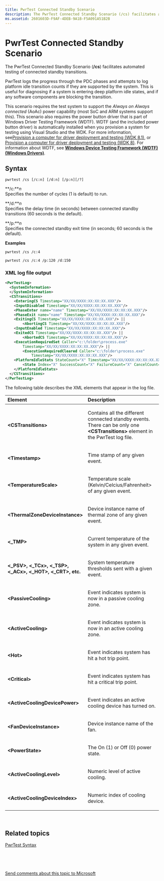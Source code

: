 ```yaml
---
title: PwrTest Connected Standby Scenario
description: The PwrTest Connected Standby Scenario (/cs) facilitates automated testing of connected standby transitions.
ms.assetid: 2601603D-F9AF-4DEB-9A1B-F5A091A51B2B
---
```


# PwrTest Connected Standby Scenario


The PwrTest Connected Standby Scenario (**/cs**) facilitates automated testing of connected standby transitions.

PwrTest logs the progress through the PDC phases and attempts to log platform idle transition counts if they are supported by the system. This is useful for diagnosing if a system is entering deep platform idle states, and if any software components are blocking the transition.

This scenario requires the test system to support the *Always on Always connected* (AoAc) power capability (most SoC and ARM systems support this). This scenario also requires the power button driver that is part of Windows Driver Testing Framework (WDTF). WDTF (and the included power button driver) is automatically installed when you provision a system for testing using Visual Studio and the WDK. For more information, see[Provision a computer for driver deployment and testing (WDK 8.1)](https://msdn.microsoft.com/library/windows/hardware/dn745909), or [Provision a computer for driver deployment and testing (WDK 8)](https://msdn.microsoft.com/library/windows/hardware/hh698272). For information about WDTF, see [**Windows Device Testing Framework (WDTF) (Windows Drivers)**](https://msdn.microsoft.com/library/windows/hardware/ff539547).

## <span id="Syntax"></span><span id="syntax"></span><span id="SYNTAX"></span>Syntax


``` syntax
pwrtest /cs [/c:n] [/d:n] [/p:n][/?] 
```

<span id="_c_n"></span><span id="_C_N"></span>**/c:***n*  
Specifies the number of cycles (1 is default) to run.

<span id="_d_n"></span><span id="_D_N"></span>**/d:***n*  
Specifies the delay time (in seconds) between connected standby transitions (60 seconds is the default).

<span id="_p_n"></span><span id="_P_N"></span>**/p:***n*  
Specifies the connected standby exit time (in seconds; 60 seconds is the default).

**Examples**

``` syntax
pwrtest /cs /c:4 
```

``` syntax
pwrtest /cs /c:4 /p:120 /d:150
```

### <span id="XML_log_file_output"></span><span id="xml_log_file_output"></span><span id="XML_LOG_FILE_OUTPUT"></span>XML log file output

```XML
<PwrTestLog>
  <SystemInformation>
  </SystemInformation>
  <CSTransitions>
    <EnteringCS Timestamp="XX/XX/XXXX:XX:XX:XX.XXX"/>
    <InputDisabled Timestamp="XX/XX/XXXX:XX:XX:XX.XXX"/>
    <PhaseEnter name="name" Timestamp="XX/XX/XXXX:XX:XX:XX.XXX"/>
    <PhaseExit name="name" Timestamp="XX/XX/XXXX:XX:XX:XX.XXX"/>
    <ExitingCS Timestamp="XX/XX/XXXX:XX:XX:XX.XXX"/> || 
        <AbortingCS Timestamp="XX/XX/XXXX:XX:XX:XX.XXX"/>
    <InputEnabled Timestamp="XX/XX/XXXX:XX:XX:XX.XXX"/>
    <ExitedCS Timestamp="XX/XX/XXXX:XX:XX:XX.XXX"/> || 
        <AbortedCS Timestamp="XX/XX/XXXX:XX:XX:XX.XXX"/>
    <ExecutionRequiredSet Caller="c:\folder\process.exe" 
        Timestamp="XX/XX/XXXX:XX:XX:XX.XXX"/> ||
        <ExecutionRequiredCleared Caller="c:\folder\process.exe" 
            Timestamp="XX/XX/XXXX:XX:XX:XX.XXX"/>
    <PlatformIdleStats StateCount="X" Timestamp="XX/XX/XXXX:XX:XX:XX.XXX">
        <State Index="X" SuccessCount="X" FailureCount="X" CancelCount="X"/>
    </PlatformIdleStats>
  </CSTransitions>
</PwrTestLog> 
```

The following table describes the XML elements that appear in the log file.

<table>
<colgroup>
<col width="50%" />
<col width="50%" />
</colgroup>
<thead>
<tr class="header">
<th align="left">Element</th>
<th align="left">Description</th>
</tr>
</thead>
<tbody>
<tr class="odd">
<td align="left"><strong>&lt;CSTransitions&gt;</strong></td>
<td align="left"><p>Contains all the different connected standby events. There can be only one <strong>&lt;CSTransitions&gt;</strong> element in the PwrTest log file.</p></td>
</tr>
<tr class="even">
<td align="left"><strong>&lt;Timestamp&gt;</strong></td>
<td align="left"><p>Time stamp of any given event.</p></td>
</tr>
<tr class="odd">
<td align="left"><strong>&lt;TemperatureScale&gt;</strong></td>
<td align="left"><p>Temperature scale (Kelvin/Celcius/Fahrenheit&gt; of any given event.</p></td>
</tr>
<tr class="even">
<td align="left"><strong>&lt;ThermalZoneDeviceInstance&gt;</strong></td>
<td align="left"><p>Device instance name of thermal zone of any given event.</p></td>
</tr>
<tr class="odd">
<td align="left"><strong>&lt;_TMP&gt;</strong></td>
<td align="left"><p>Current temperature of the system in any given event.</p></td>
</tr>
<tr class="even">
<td align="left"><strong>&lt;_PSV&gt;, &lt;_TCx&gt;, &lt;_TSP&gt;, &lt;_ACx&gt;, &lt;_HOT&gt;, &lt;_CRT&gt;, etc.</strong></td>
<td align="left"><p>System temperature thresholds sent with a given event.</p></td>
</tr>
<tr class="odd">
<td align="left"><strong>&lt;PassiveCooling&gt;</strong></td>
<td align="left"><p>Event indicates system is now in a passive cooling zone.</p></td>
</tr>
<tr class="even">
<td align="left"><strong>&lt;ActiveCooling&gt;</strong></td>
<td align="left"><p>Event indicates system is now in an active cooling zone.</p></td>
</tr>
<tr class="odd">
<td align="left"><strong>&lt;Hot&gt;</strong></td>
<td align="left"><p>Event indicates system has hit a hot trip point.</p></td>
</tr>
<tr class="even">
<td align="left"><strong>&lt;Critical&gt;</strong></td>
<td align="left"><p>Event indicates system has hit a critical trip point.</p></td>
</tr>
<tr class="odd">
<td align="left"><strong>&lt;ActiveCoolingDevicePower&gt;</strong></td>
<td align="left"><p>Event indicates an active cooling device has turned on.</p></td>
</tr>
<tr class="even">
<td align="left"><strong>&lt;FanDeviceInstance&gt;</strong></td>
<td align="left"><p>Device instance name of the fan.</p></td>
</tr>
<tr class="odd">
<td align="left"><strong>&lt;PowerState&gt;</strong></td>
<td align="left"><p>The On (1) or Off (0) power state.</p></td>
</tr>
<tr class="even">
<td align="left"><strong>&lt;ActiveCoolingLevel&gt;</strong></td>
<td align="left"><p>Numeric level of active cooling.</p></td>
</tr>
<tr class="odd">
<td align="left"><strong>&lt;ActiveCoolingDeviceIndex&gt;</strong></td>
<td align="left"><p>Numeric index of cooling device.</p></td>
</tr>
</tbody>
</table>

 

## <span id="related_topics"></span>Related topics


[PwrTest Syntax](pwrtest-syntax.md)

 

 

[Send comments about this topic to Microsoft](mailto:wsddocfb@microsoft.com?subject=Documentation%20feedback%20[devtest\devtest]:%20PwrTest%20Connected%20Standby%20Scenario%20%20%20RELEASE:%20%2811/17/2016%29&body=%0A%0APRIVACY%20STATEMENT%0A%0AWe%20use%20your%20feedback%20to%20improve%20the%20documentation.%20We%20don't%20use%20your%20email%20address%20for%20any%20other%20purpose,%20and%20we'll%20remove%20your%20email%20address%20from%20our%20system%20after%20the%20issue%20that%20you're%20reporting%20is%20fixed.%20While%20we're%20working%20to%20fix%20this%20issue,%20we%20might%20send%20you%20an%20email%20message%20to%20ask%20for%20more%20info.%20Later,%20we%20might%20also%20send%20you%20an%20email%20message%20to%20let%20you%20know%20that%20we've%20addressed%20your%20feedback.%0A%0AFor%20more%20info%20about%20Microsoft's%20privacy%20policy,%20see%20http://privacy.microsoft.com/default.aspx. "Send comments about this topic to Microsoft")





